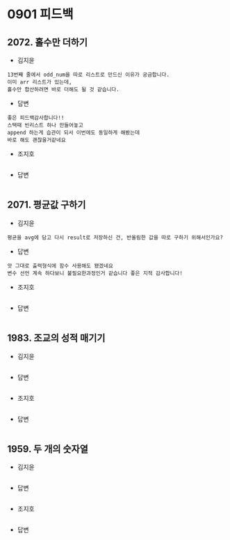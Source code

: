 # 0901 피드백

## 2072. 홀수만 더하기

- 김지윤

```
13번째 줄에서 odd_num을 따로 리스트로 만드신 이유가 궁금합니다.
이미 arr 리스트가 있는데, 
홀수만 합산하려면 바로 더해도 될 것 같습니다.
```

- 답변

```
좋은 피드백감사합니다!!
스택때 빈리스트 하나 만들어놓고 
append 하는게 습관이 되서 이번에도 동일하게 해봤는데 
바로 해도 괜찮을거같네요
```

- 조지호
```
```

- 답변
```
```

## 2071. 평균값 구하기

- 김지윤

```
평균을 avg에 담고 다시 result로 저장하신 건, 반올림한 값을 따로 구하기 위해서인가요?
```

- 답변

```
앗 그대로 출력형식에 함수 사용해도 됐겠네요 
변수 선언 계속 하다보니 불필요한과정인거 같습니다 좋은 지적 감사합니다!
```

- 조지호
```
```

- 답변
```
```

## 1983. 조교의 성적 매기기
- 김지윤

```
```

- 답변

```

```

- 조지호
```
```

- 답변
```
```

## 1959. 두 개의 숫자열
- 김지윤

```
```

- 답변

```
```

- 조지호
```
```

- 답변
```
```
